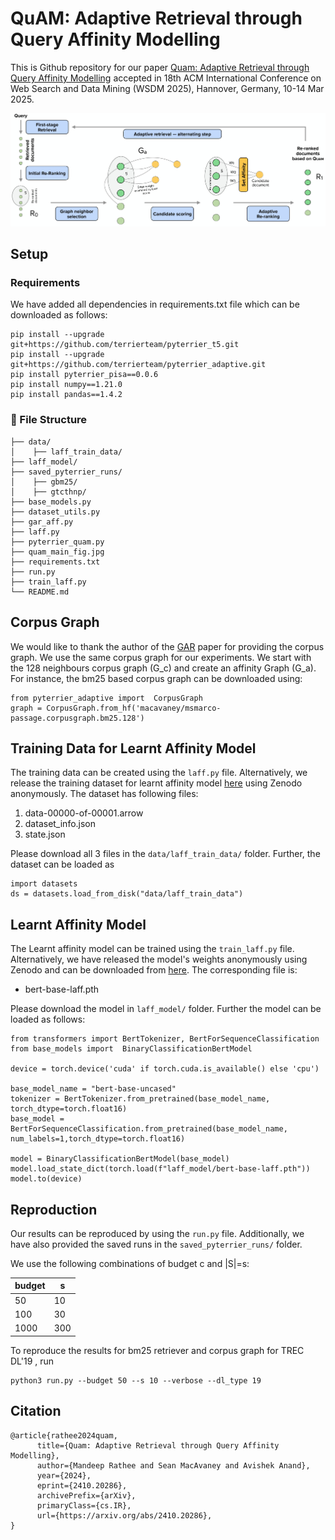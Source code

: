 # QuAM: Adaptive Retrieval through Query Affinity Modelling


This is Github repository for our paper [Quam: Adaptive Retrieval through Query Affinity Modelling](https://arxiv.org/pdf/2410.20286)  accepted in 18th ACM International Conference on Web Search and Data Mining (WSDM 2025), Hannover, Germany, 10-14 Mar 2025. 

<p align="center">
  <img src="quam_main_fig.jpg" />
</p>

## Setup

### Requirements
We have added all dependencies in requirements.txt file which can be downloaded as follows:

```
pip install --upgrade git+https://github.com/terrierteam/pyterrier_t5.git
pip install --upgrade git+https://github.com/terrierteam/pyterrier_adaptive.git
pip install pyterrier_pisa==0.0.6
pip install numpy==1.21.0
pip install pandas==1.4.2
```

### :file_folder: File Structure

```
├── data/
│    ├── laff_train_data/
├── laff_model/
├── saved_pyterrier_runs/
│    ├── gbm25/
│    ├── gtcthnp/
├── base_models.py
├── dataset_utils.py
├── gar_aff.py
├── laff.py
├── pyterrier_quam.py
├── quam_main_fig.jpg
├── requirements.txt
├── run.py
├── train_laff.py
└── README.md
```

## Corpus Graph

We would like to thank the author of the [GAR](https://arxiv.org/pdf/2208.08942) paper for providing the corpus graph. 
We use the same corpus graph for our experiments. 
We start with the 128 neighbours corpus graph (G_c) and create an affinity Graph (G_a).
For instance, the bm25 based corpus graph can be downloaded using:
```
from pyterrier_adaptive import  CorpusGraph
graph = CorpusGraph.from_hf('macavaney/msmarco-passage.corpusgraph.bm25.128')
```


## Training Data for Learnt Affinity Model
The training data can be created using the `laff.py` file. Alternatively, we release the training dataset for learnt affinity model [here](https://zenodo.org/records/13363455) using Zenodo anonymously. The dataset has following files:

1. data-00000-of-00001.arrow
2. dataset_info.json
3. state.json

Please download all 3 files in the `data/laff_train_data/` folder. Further, the dataset can be loaded as

```
import datasets
ds = datasets.load_from_disk("data/laff_train_data")
```

## Learnt Affinity Model
The Learnt affinity model can be trained using the `train_laff.py` file. Alternatively, we have released the model's weights anonymously using Zenodo and can be downloaded from [here](https://zenodo.org/records/13363455). The corresponding file is:

- bert-base-laff.pth

Please download the model in `laff_model/` folder. Further the model can be loaded as follows:

```
from transformers import BertTokenizer, BertForSequenceClassification
from base_models import  BinaryClassificationBertModel

device = torch.device('cuda' if torch.cuda.is_available() else 'cpu')

base_model_name = "bert-base-uncased" 
tokenizer = BertTokenizer.from_pretrained(base_model_name, torch_dtype=torch.float16)
base_model = BertForSequenceClassification.from_pretrained(base_model_name, num_labels=1,torch_dtype=torch.float16)

model = BinaryClassificationBertModel(base_model)
model.load_state_dict(torch.load(f"laff_model/bert-base-laff.pth"))
model.to(device)
```

## Reproduction

Our results can be reproduced by using the `run.py` file. Additionally, we have also provided the saved runs in the  `saved_pyterrier_runs/` folder.

We use the following combinations of budget c and |S|=s:

|budget | s |
| ------ | --- |
| 50 | 10 |
| 100 | 30|
| 1000 | 300|


To reproduce the results for bm25 retriever and corpus graph for TREC DL'19 , run

```
python3 run.py --budget 50 --s 10 --verbose --dl_type 19
```



## Citation
```
@article{rathee2024quam,
      title={Quam: Adaptive Retrieval through Query Affinity Modelling}, 
      author={Mandeep Rathee and Sean MacAvaney and Avishek Anand},
      year={2024},
      eprint={2410.20286},
      archivePrefix={arXiv},
      primaryClass={cs.IR},
      url={https://arxiv.org/abs/2410.20286}, 
}
```

